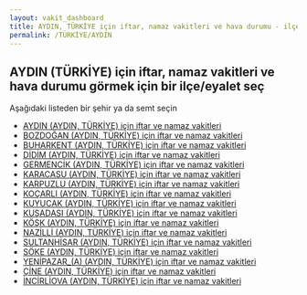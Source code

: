 ```yaml
---
layout: vakit_dashboard
title: AYDIN, TÜRKİYE için iftar, namaz vakitleri ve hava durumu - ilçe/eyalet seç
permalink: /TÜRKİYE/AYDIN
---
```


## AYDIN (TÜRKİYE) için iftar, namaz vakitleri ve hava durumu  görmek için bir ilçe/eyalet seç

Aşağıdaki listeden bir şehir ya da semt seçin

* [AYDIN (AYDIN, TÜRKİYE) için iftar ve namaz vakitleri](/TÜRKİYE/AYDIN/AYDIN)
* [BOZDOĞAN (AYDIN, TÜRKİYE) için iftar ve namaz vakitleri](/TÜRKİYE/AYDIN/BOZDOĞAN)
* [BUHARKENT (AYDIN, TÜRKİYE) için iftar ve namaz vakitleri](/TÜRKİYE/AYDIN/BUHARKENT)
* [DİDİM (AYDIN, TÜRKİYE) için iftar ve namaz vakitleri](/TÜRKİYE/AYDIN/DİDİM)
* [GERMENCİK (AYDIN, TÜRKİYE) için iftar ve namaz vakitleri](/TÜRKİYE/AYDIN/GERMENCİK)
* [KARACASU (AYDIN, TÜRKİYE) için iftar ve namaz vakitleri](/TÜRKİYE/AYDIN/KARACASU)
* [KARPUZLU (AYDIN, TÜRKİYE) için iftar ve namaz vakitleri](/TÜRKİYE/AYDIN/KARPUZLU)
* [KOÇARLI (AYDIN, TÜRKİYE) için iftar ve namaz vakitleri](/TÜRKİYE/AYDIN/KOÇARLI)
* [KUYUCAK (AYDIN, TÜRKİYE) için iftar ve namaz vakitleri](/TÜRKİYE/AYDIN/KUYUCAK)
* [KUŞADASI (AYDIN, TÜRKİYE) için iftar ve namaz vakitleri](/TÜRKİYE/AYDIN/KUŞADASI)
* [KÖŞK (AYDIN, TÜRKİYE) için iftar ve namaz vakitleri](/TÜRKİYE/AYDIN/KÖŞK)
* [NAZİLLİ (AYDIN, TÜRKİYE) için iftar ve namaz vakitleri](/TÜRKİYE/AYDIN/NAZİLLİ)
* [SULTANHİSAR (AYDIN, TÜRKİYE) için iftar ve namaz vakitleri](/TÜRKİYE/AYDIN/SULTANHİSAR)
* [SÖKE (AYDIN, TÜRKİYE) için iftar ve namaz vakitleri](/TÜRKİYE/AYDIN/SÖKE)
* [YENİPAZAR_(A) (AYDIN, TÜRKİYE) için iftar ve namaz vakitleri](/TÜRKİYE/AYDIN/YENİPAZAR_(A))
* [ÇİNE (AYDIN, TÜRKİYE) için iftar ve namaz vakitleri](/TÜRKİYE/AYDIN/ÇİNE)
* [İNCİRLİOVA (AYDIN, TÜRKİYE) için iftar ve namaz vakitleri](/TÜRKİYE/AYDIN/İNCİRLİOVA)

<script type="text/javascript">
  var GLOBAL_COUNTRY = 'TÜRKİYE';
  var GLOBAL_CITY = 'AYDIN';
  var GLOBAL_STATE = 'AYDIN';
</script>
